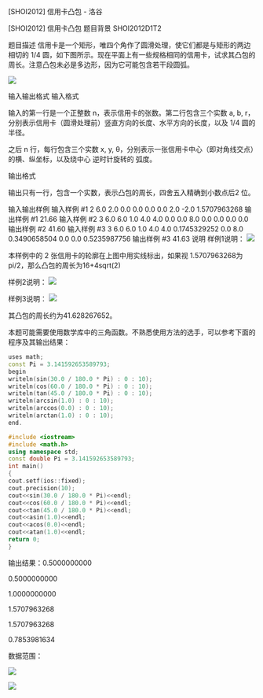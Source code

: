 



[SHOI2012] 信用卡凸包 - 洛谷














[SHOI2012] 信用卡凸包
题目背景
SHOI2012D1T2

题目描述
信用卡是一个矩形，唯四个角作了圆滑处理，使它们都是与矩形的两边相切的 1/4 圆，如下图所示。现在平面上有一些规格相同的信用卡，试求其凸包的周长。注意凸包未必是多边形，因为它可能包含若干段圆弧。

 ![](https://cdn.luogu.com.cn/upload/pic/6549.png) 


输入输出格式
输入格式

输入的第一行是一个正整数 n，表示信用卡的张数。第二行包含三个实数 a, b, r，分别表示信用卡（圆滑处理前）竖直方向的长度、水平方向的长度，以及 1/4 圆的半径。

之后 n 行，每行包含三个实数 x, y, θ，分别表示一张信用卡中心（即对角线交点）的横、纵坐标，以及绕中心 逆时针旋转的 弧度。

输出格式

输出只有一行，包含一个实数，表示凸包的周长，四舍五入精确到小数点后2 位。

输入输出样例
输入样例 #1
2
6.0 2.0 0.0
0.0 0.0 0.0
2.0 -2.0 1.5707963268
输出样例 #1
21.66
输入样例 #2
3
6.0 6.0 1.0
4.0 4.0 0.0
0.0 8.0 0.0
0.0 0.0 0.0
输出样例 #2
41.60
输入样例 #3
3
6.0 6.0 1.0
4.0 4.0 0.1745329252
0.0 8.0 0.3490658504
0.0 0.0 0.5235987756
输出样例 #3
41.63
说明
样例1说明： ![](https://cdn.luogu.com.cn/upload/pic/6550.png)

本样例中的 2 张信用卡的轮廓在上图中用实线标出，如果视 1.5707963268为pi/2，那么凸包的周长为16+4sqrt(2)

样例2说明： ![](https://cdn.luogu.com.cn/upload/pic/6551.png)

样例3说明： ![](https://cdn.luogu.com.cn/upload/pic/6552.png)

其凸包的周长约为41.628267652。


本题可能需要使用数学库中的三角函数。不熟悉使用方法的选手，可以参考下面的程序及其输出结果：

```cpp
uses math;
const Pi = 3.141592653589793;
begin
writeln(sin(30.0 / 180.0 * Pi) : 0 : 10);
writeln(cos(60.0 / 180.0 * Pi) : 0 : 10);
writeln(tan(45.0 / 180.0 * Pi) : 0 : 10);
writeln(arcsin(1.0) : 0 : 10);
writeln(arccos(0.0) : 0 : 10);
writeln(arctan(1.0) : 0 : 10);
end.
```
```cpp
#include <iostream>
#include <math.h>
using namespace std;
const double Pi = 3.141592653589793;
int main()
{
cout.setf(ios::fixed);
cout.precision(10);
cout<<sin(30.0 / 180.0 * Pi)<<endl;
cout<<cos(60.0 / 180.0 * Pi)<<endl;
cout<<tan(45.0 / 180.0 * Pi)<<endl;
cout<<asin(1.0)<<endl;
cout<<acos(0.0)<<endl;
cout<<atan(1.0)<<endl;
return 0;
}
```
输出结果：0.5000000000

0.5000000000

1.0000000000

1.5707963268

1.5707963268

0.7853981634


数据范围：

 ![](https://cdn.luogu.com.cn/upload/pic/6553.png) 

![](https://cdn.luogu.com.cn/upload/pic/6554.png)








